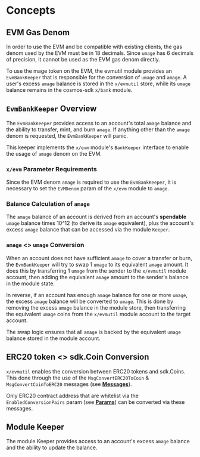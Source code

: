 <!--
order: 1
-->

# Concepts

## EVM Gas Denom

In order to use the EVM and be compatible with existing clients, the gas denom used by the EVM must be in 18 decimals. Since `umage` has 6 decimals of precision, it cannot be used as the EVM gas denom directly.

To use the mage token on the EVM, the evmutil module provides an `EvmBankKeeper` that is responsible for the conversion of `umage` and `amage`. A user's excess `amage` balance is stored in the `x/evmutil` store, while its `umage` balance remains in the cosmos-sdk `x/bank` module.

## `EvmBankKeeper` Overview

The `EvmBankKeeper` provides access to an account's total `amage` balance and the ability to transfer, mint, and burn `amage`. If anything other than the `amage` denom is requested, the `EvmBankKeeper` will panic.

This keeper implements the `x/evm` module's `BankKeeper` interface to enable the usage of `amage` denom on the EVM.

### `x/evm` Parameter Requirements

Since the EVM denom `amage` is required to use the `EvmBankKeeper`, it is necessary to set the `EVMDenom` param of the `x/evm` module to `amage`.

### Balance Calculation of `amage`

The `amage` balance of an account is derived from an account's **spendable** `umage` balance times 10^12 (to derive its `amage` equivalent), plus the account's excess `amage` balance that can be accessed via the module `Keeper`.

### `amage` <> `umage` Conversion

When an account does not have sufficient `amage` to cover a transfer or burn, the `EvmBankKeeper` will try to swap 1 `umage` to its equivalent `amage` amount. It does this by transferring 1 `umage` from the sender to the `x/evmutil` module account, then adding the equivalent `amage` amount to the sender's balance in the module state.

In reverse, if an account has enough `amage` balance for one or more `umage`, the excess `amage` balance will be converted to `umage`. This is done by removing the excess `amage` balance in the module store, then transferring the equivalent `umage` coins from the `x/evmutil` module account to the target account.

The swap logic ensures that all `amage` is backed by the equivalent `umage` balance stored in the module account.

## ERC20 token <> sdk.Coin Conversion

`x/evmutil` enables the conversion between ERC20 tokens and sdk.Coins. This done through the use of the `MsgConvertERC20ToCoin` & `MsgConvertCoinToERC20` messages (see **[Messages](03_messages.md)**).

Only ERC20 contract address that are whitelist via the `EnabledConversionPairs` param (see **[Params](05_params.md)**) can be converted via these messages.

## Module Keeper

The module Keeper provides access to an account's excess `amage` balance and the ability to update the balance.
